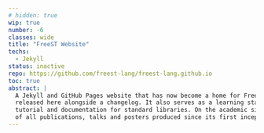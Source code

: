 ```yaml
---
# hidden: true
wip: true
number: -6
classes: wide
title: "FreeST Website"
techs:
  - Jekyll
status: inactive
repo: https://github.com/freest-lang/freest-lang.github.io
toc: true
abstract: |
  A Jekyll and GitHub Pages website that has now become a home for FreeST. New versions are 
  released here alongside a changelog. It also serves as a learning starting point with its
  tutorial and documentation for standard libraries. On the academic side, it has a compendium
  of all publications, talks and posters produced since its first inception.
---
```


<!-- 
## Motivation

## Design

## Implementation

## Demo

## How to use 
-->
